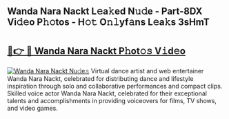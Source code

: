 ## Wanda Nara Nackt L𝚎a𝚔ed N𝚞𝚍e - Part-8DX Vi𝚍𝚎o P𝚑𝚘tos - H𝚘𝚝 O𝚗𝚕yf𝚊ns L𝚎a𝚔s 3sHmT

# <h2><a href="http://kf2rl98.oniu.top/?m=Wanda+Nara+Nackt">🔗👉 🔴 Wanda Nara Nackt P𝚑ot𝚘𝚜 V𝚒d𝚎o</a></h2>

[![Wanda Nara Nackt Nu𝚍e𝚜](https://i.imgur.com/0qMVB7G.gif)](http://kf2rl98.oniu.top/?m=Wanda+Nara+Nackt)
Virtual dance artist and web entertainer Wanda Nara Nackt, celebrated for distributing dance and lifestyle inspiration through solo and collaborative performances and compact clips. Skilled voice actor Wanda Nara Nackt, celebrated for their exceptional talents and accomplishments in providing voiceovers for films, TV shows, and video games.  
